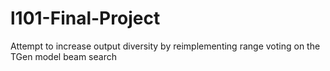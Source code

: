 # l101-Final-Project
Attempt to increase output diversity by reimplementing range voting on the TGen model beam search
